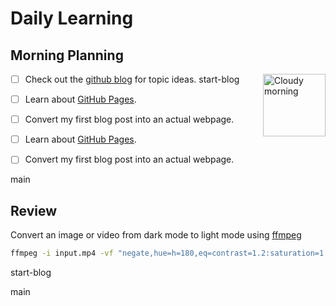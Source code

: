 # Daily Learning

## Morning Planning

<img alt="Cloudy morning" src="https://octodex.github.com/images/cloud.jpg" width="100" align="right">

- [ ] Check out the [github blog](https://github.blog/) for topic ideas.
 start-blog
- [ ] Learn about [GitHub Pages](https://skills.github.com/#first-day-on-github).
- [ ] Convert my first blog post into an actual webpage.


    
- [ ] Learn about [GitHub Pages](https://skills.github.com/#first-day-on-github).
- [ ] Convert my first blog post into an actual webpage.

main
## Review
Convert an image or video from dark mode to light mode using [ffmpeg](https://www.ffmpeg.org)

```bash
ffmpeg -i input.mp4 -vf "negate,hue=h=180,eq=contrast=1.2:saturation=1.1" output.mp4
```
 start-blog


 main
